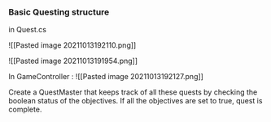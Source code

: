 ### Basic Questing structure
in Quest.cs

![[Pasted image 20211013192110.png]]

![[Pasted image 20211013191954.png]]

In GameController :
![[Pasted image 20211013192127.png]]

Create a QuestMaster that keeps track of all these quests by checking the boolean status of the objectives. If all the objectives are set to true, quest is complete.
